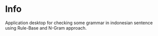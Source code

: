 # Info
Application desktop for checking some grammar in indonesian sentence using Rule-Base and N-Gram approach.
